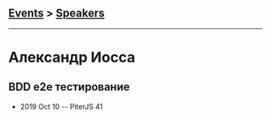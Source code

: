 ## [Events](../README.md) > [Speakers](../speakers.md)
---

# Александр Иосса

## BDD e2e тестирование
- 2019 Oct 10 -- PiterJS 41    
